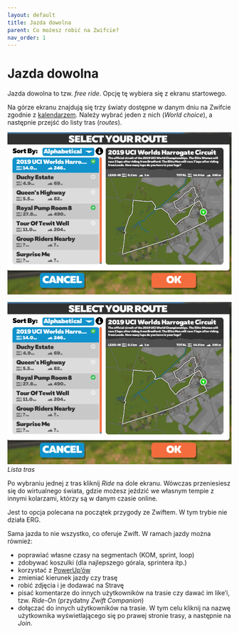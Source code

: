 ```yaml
---
layout: default
title: Jazda dowolna
parent: Co możesz robić na Zwifcie?
nav_order: 1
---
```


# Jazda dowolna 

Jazda dowolna to tzw. _free ride_. Opcję tę wybiera się z ekranu startowego.

Na górze ekranu znajdują się trzy światy dostępne w danym dniu na Zwifcie zgodnie z [kalendarzem](https://zwiftinsider.com/schedule). Należy wybrać jeden z nich (_World choice_), a następnie przejść do listy tras (_routes_).  

![Lista tras](../../assets/images/Trasy.png) 


![Lista tras](assets/images/Trasy.png)  
*Lista tras*  

Po wybraniu jednej z tras kliknij _Ride_ na dole ekranu. Wówczas przeniesiesz się do wirtualnego świata, gdzie możesz jeździć we własnym tempie z innymi kolarzami, którzy są w danym czasie online.

Jest to opcja polecana na początek przygody ze Zwiftem. W tym trybie nie działa ERG.

Sama jazda to nie wszystko, co oferuje Zwift. W ramach jazdy można również:

* poprawiać własne czasy na segmentach (KOM, sprint, loop)
* zdobywać koszulki (dla najlepszego górala, sprintera itp.)
* korzystać z [PowerUp’ów](https://zwiftinsider.com/powerups)
* zmieniać kierunek jazdy czy trasę
* robić zdjęcia i je dodawać na Stravę
* pisać komentarze do innych użytkowników na trasie czy dawać im like’i, tzw. _Ride-On_ (przydatny _Zwift Companion_)
* dołączać do innych użytkowników na trasie. W tym celu kliknij na nazwę użytkownika wyświetlającego się po prawej stronie trasy, a następnie na _Join_. 